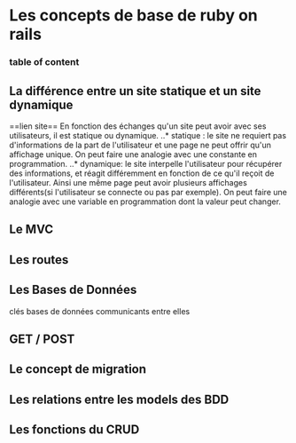 
# Les concepts de base  de ruby on rails

### table of content



## La différence entre un site statique et un site dynamique
==lien site==
En fonction des échanges qu'un site peut avoir avec ses utilisateurs, il est statique ou dynamique.
..* statique : le site ne requiert pas d'informations de la part de l'utilisateur et une page ne peut offrir qu'un affichage unique. On peut faire une analogie avec une constante en programmation.
..* dynamique: le site interpelle l'utilisateur pour récupérer des informations, et réagit différemment en fonction de ce qu'il reçoit de l'utilisateur. Ainsi une même page peut avoir plusieurs affichages différents(si l'utilisateur se connecte ou pas par exemple). On peut faire une analogie avec une variable en programmation dont la valeur peut changer.

## Le MVC

## Les routes

## Les Bases de Données
clés
bases de données communicants entre elles

## GET / POST

## Le concept de migration

## Les relations entre les models des BDD

## Les fonctions du CRUD

